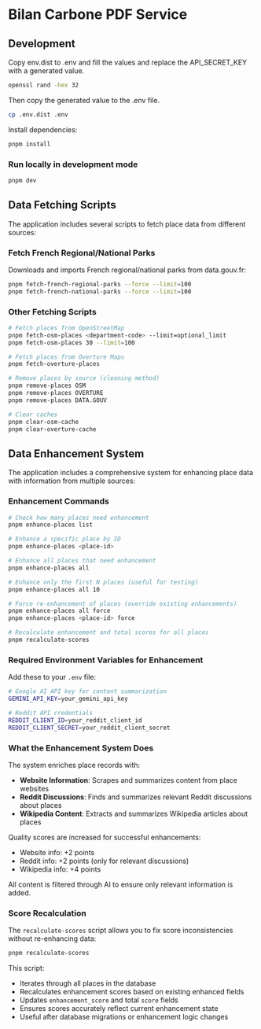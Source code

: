 # Bilan Carbone PDF Service

## Development

Copy env.dist to .env and fill the values and replace the API_SECRET_KEY with a generated value.

```bash
openssl rand -hex 32
```

Then copy the generated value to the .env file.

```bash
cp .env.dist .env
```

Install dependencies:

```bash
pnpm install
```

### Run locally in development mode

```bash
pnpm dev
```

## Data Fetching Scripts

The application includes several scripts to fetch place data from different sources:

### Fetch French Regional/National Parks

Downloads and imports French regional/national parks from data.gouv.fr:

```bash
pnpm fetch-french-regional-parks --force --limit=100
pnpm fetch-french-national-parks --force --limit=100
```

### Other Fetching Scripts

```bash
# Fetch places from OpenStreetMap
pnpm fetch-osm-places <department-code> --limit=optional_limit
pnpm fetch-osm-places 30 --limit=100

# Fetch places from Overture Maps
pnpm fetch-overture-places

# Remove places by source (cleaning method)
pnpm remove-places OSM
pnpm remove-places OVERTURE
pnpm remove-places DATA.GOUV

# Clear caches
pnpm clear-osm-cache
pnpm clear-overture-cache
```

## Data Enhancement System

The application includes a comprehensive system for enhancing place data with information from multiple sources:

### Enhancement Commands

```bash
# Check how many places need enhancement
pnpm enhance-places list

# Enhance a specific place by ID
pnpm enhance-places <place-id>

# Enhance all places that need enhancement
pnpm enhance-places all

# Enhance only the first N places (useful for testing)
pnpm enhance-places all 10

# Force re-enhancement of places (override existing enhancements)
pnpm enhance-places all force
pnpm enhance-places <place-id> force

# Recalculate enhancement and total scores for all places
pnpm recalculate-scores
```

### Required Environment Variables for Enhancement

Add these to your `.env` file:

```bash
# Google AI API key for content summarization
GEMINI_API_KEY=your_gemini_api_key

# Reddit API credentials
REDDIT_CLIENT_ID=your_reddit_client_id
REDDIT_CLIENT_SECRET=your_reddit_client_secret
```

### What the Enhancement System Does

The system enriches place records with:

- **Website Information**: Scrapes and summarizes content from place websites
- **Reddit Discussions**: Finds and summarizes relevant Reddit discussions about places
- **Wikipedia Content**: Extracts and summarizes Wikipedia articles about places

Quality scores are increased for successful enhancements:

- Website info: +2 points
- Reddit info: +2 points (only for relevant discussions)
- Wikipedia info: +4 points

All content is filtered through AI to ensure only relevant information is added.

### Score Recalculation

The `recalculate-scores` script allows you to fix score inconsistencies without re-enhancing data:

```bash
pnpm recalculate-scores
```

This script:

- Iterates through all places in the database
- Recalculates enhancement scores based on existing enhanced fields
- Updates `enhancement_score` and total `score` fields
- Ensures scores accurately reflect current enhancement state
- Useful after database migrations or enhancement logic changes
